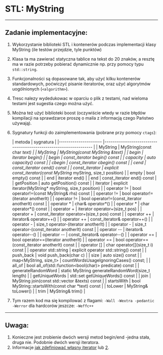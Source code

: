 # STL: MyString
------------------------

## Zadanie implementacyjne:

1. Wykorzystanie biblioteki STL i kontenerów podczas implementacji klasy MyString (ile testów przejdzie, tyle punktów)
2. Klasa ta ma zawierać statyczna tablice na tekst do 20 znaków, a resztę ma w razie potrzeby pobierać dynamicznie np.
   przy pomocy typu `std::string`.
3. Funkcjonalności są dopasowane tak, aby użyć kilku kontenerów standardowych, poćwiczyć pisanie iteratorów, oraz użyć
   algorytmów uogólnionych (`<algorithm>`).
4. Tresc nalezy wydedukowac w oparciu o plik z testami, nad wieloma testami jest sugestia czego można użyć.
5. Można też użyć biblioteki boost (oczywiście wtedy w razie błędów kompilacji na sprawdzarce proszę o maila z
   informacją czego Państwo używają).
6. Sygnatury funkcji do zaimplementowania (pobrane przy pomocy `ctags`):

   | metoda                | sygnatura                                                            |
               |----------------------	|--------------------------------------------------------------------	|
   | MyString               | MyString(const char *text)                                            |
   | MyString               | MyString(const MyString &text)                                        |
   | begin                    | iterator begin()                                                    |
   | begin                    | const_iterator begin() const                                        |
   | capacity                | auto capacity() const                                                |
   | cbegin                | const_iterator cbegin() const                                        |
   | cend                    | const_iterator cend() const                                            |
   | const_iterator        | explicit const_iterator(const MyString* myString, size_t position)    |
   | empty                    | bool empty() const                                                    |
   | end                    | iterator end()                                                        |
   | end                    | const_iterator end() const                                            |
   | getPosition            | auto getPosition() const                                            |
   | iterator                | explicit iterator(MyString* myString, size_t position)                |
   | operator !=            | bool operator!=(const MyString& rhs) const                            |
   | operator !=            | bool operator!=(iterator anotherIt)                                    |
   | operator !=            | bool operator!=(const_iterator anotherIt) const                        |
   | operator *           	| char& operator*()                                                    |
   | operator *           	| char operator*() const                                                |
   | operator +            | iterator operator+(size_t pos)                                        |
   | operator +            | const_iterator operator+(size_t pos) const                            |
   | operator ++            | iterator& operator++()                                                |
   | operator ++            | const_iterator& operator++()                                        |
   | operator -            | size_t operator-(iterator anotherIt)                                |
   | operator -            | size_t operator-(const_iterator anotherIt) const                    |
   | operator --            | iterator& operator--()                                                |
   | operator --            | const_iterator& operator--()                                        |
   | operator ==            | bool operator==(iterator anotherIt)                                    |
   | operator ==            | bool operator==(const_iterator anotherIt) const                        |
   | operator []            | char operator[](size_t i) const                                        |
   | operator std::string    | explicit operator std::string() const                                |
   | push_back                | void push_back(char c)                                                |
   | size                    | auto size() const                                                    |
   | map<MyString, size_t> | countWordsUsageIgnoringCases() const;                                  |
   | all_of                | bool all_of(std::function<bool(char)> predicate) const                 |
   | generateRandomWord    | static MyString generateRandomWord(size_t length)                      |
   | getUniqueWords        | std::set<MyString> getUniqueWords() const                              |
   | join                  | MyString join(const std::vector<MyString> &texts) const                | 
   | startsWith            | bool MyString::startsWith(const char *text) const                      |
   | toLower               | MyString& toLower()                                                    |
   | trim                  | MyString& trim()                                                       |

8. Tym razem kod ma się kompilować z flagami:
   `-Wall -Wextra -pedantic -Werror`
   dla hardcorów jeszcze:  `-Weffc++`

______________
Uwaga:
--------

1. Konieczne jest zrobienie dwóch wersji metod begin/end -jedna stała, druga nie. Podobnie dwóch wersji iteratora.
2. Informacje [jak zdefiniować własny iterator](https://medium.com/geekculture/iterator-design-pattern-in-c-42caec84bfc)
   lub [2](https://stackoverflow.com/questions/3582608/how-to-correctly-implement-custom-iterators-and-const-iterators).